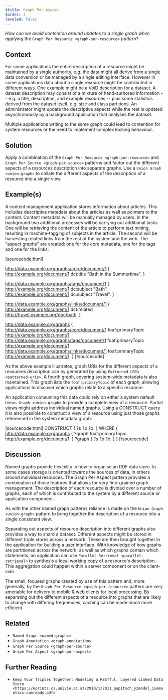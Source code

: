 ```yaml
---
$title: Graph Per Aspect
$order: 3
leveled: false
---
```


*How can we avoid contention around updates to a single graph when applying the* `Graph Per Resource <graph-per-resource>` *pattern?*

## Context

For some applications the entire description of a resource might be maintained by a single authority, e.g. the data might all derive from a single data conversion or be managed by a single editing interface. However in some applications data about a single resource might be contributed in different ways. One example might be a VoiD description for a dataset. A dataset description may consist of a mixture of hand-authored information -- e.g. a title, description, and example resources -- plus some statistics derived from the dataset itself, e.g. size and class partitions. An administrator might update the descriptive aspects while the rest is updated asynchronously by a background application that analyses the dataset. 

Multiple applications writing to the same graph could lead to contention for system resources or the need to implement complex locking behaviour.

## Solution

Apply a combination of the `Graph Per Resource <graph-per-resource>` and `Graph Per Source <graph-per-source>` patterns and factor out the different aspects of a resources description into separate graphs. Use a `Union Graph <union-graph>` to collate the different aspects of the description of a resource into a single view.

## Example(s)

A content management application stores information about articles. This includes descriptive metadata about the articles as well as pointers to the content. Content metadata will be manually managed by users. In the background two additional processes will be carrying out additional tasks. One will be retrieving the content of the article to perform text mining, resulting in machine-tagging of subjects in the article. The second will be harvesting related links from the rest of the system and the web. The "aspect graphs" are created: one for the core metadata, one for the tags and one for the links:

[sourcecode:html]
   <!-- core description of a resource; provided by user -->
   <http://data.example.org/graphs/core/document/1> {
      <http://example.org/document/1> dct:title "Bath in the Summertime".
   }
   <!-- tags; maintained by process 1. -->
   <http://data.example.org/graphs/tags/document/1> {
      <http://example.org/document/1> dc:subject "Bath".
      <http://example.org/document/1> dc:subject "Travel".
   }
   <!-- related links; maintained by process 2. -->
   <http://data.example.org/graphs/links/document/1> {
      <http://example.org/document/1> dct:related <http://travel.example.org/doc/bath>.
   }
   <!-- System metadata graph, listing topic of each graph -->
   <http://data.example.org/graphs> {
      <http://data.example.org/graphs/core/document/1> foaf:primaryTopic <http://example.org/document/1>.
      <http://data.example.org/graphs/tags/document/1> foaf:primaryTopic <http://example.org/document/1>.
      <http://data.example.org/graphs/links/document/1> foaf:primaryTopic <http://example.org/document/1>.
   }
[/sourcecode]

As the above example illustrates, graph URIs for the different aspects of a resources description can by generated by using `Patterned URIs <patterned-uris>`. A fourth graph, covering system-wide metadata is also maintained. This graph lists the ``foaf:primaryTopic`` of each graph, allowing applications to discover which graphs relate to a specific resource.

An application consuming this data could rely on either a system default `Union Graph <union-graph>` to provide a complete view of a resource. Partial views might address individual named graphs. Using a CONSTRUCT query it is also possible to construct a view of a resource using just those graphs referenced in the system metadata graph:

[sourcecode:html]
   CONSTRUCT { ?s ?p ?o. }
   WHERE {
     <http://data.example.org/graphs> {
        ?graph foaf:primaryTopic <http://example.org/document/1>.
     }
     ?graph { ?s ?p ?o. }
   }
[/sourcecode]

## Discussion

Named graphs provide flexibility in how to organise an RDF data store. In some cases storage is oriented towards the sources of data, in others around individual resources. The Graph Per Aspect pattern provides a combination of those features that allows for very fine-grained graph management. The description of each resource is divided over a number of graphs, each of which is contributed to the system by a different source or application component.

As with the other named graph patterns reliance is made on the `Union Graph <union-graph>` pattern to bring together the description of a resource into a single consistent view.

Separating out aspects of resource description into different graphs also provides a way to shard a dataset. Different aspects might be stored in different triple stores across a network. These are then brought together in the application for building a user interface. With knowledge of how graphs are partitioned across the network, as well as which graphs contain which statements, an application can use `Parallel Retrieval <parallel-retrieval>` to synthesis a local working copy of a resource's description. This aggregation could happen within a server component or on the client-side

The small, focused graphs created by use of this pattern and, more generally, by the `Graph Per Resource <graph-per-resource>` pattern are very amenable for delivery to mobile & web clients for local processing. By separating out the different aspects of a resource into graphs that are likely to change with differing frequencies, caching can be made much more efficient.

## Related

- `Named Graph <named-graphs>`
- `Graph Annotation <graph-annotation>`
- `Graph Per Source <graph-per-source>`
- `Graph Per Aspect <graph-per-aspect>`

## Further Reading

- `Keep Your Triples Together: Modeling a RESTful, Layered Linked Data Store <https://eprints.cs.univie.ac.at/2910/1/2011_popitsch_y2model_isemantics-camready.pdf>`
